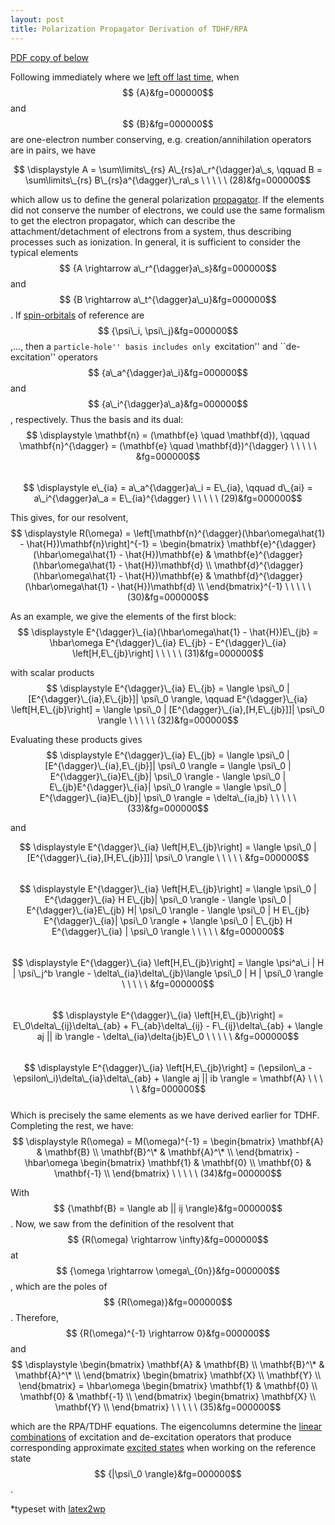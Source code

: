```yaml
---
layout: post
title: Polarization Propagator Derivation of TDHF/RPA 
---
```


[PDF copy of below](http://joshuagoings.files.wordpress.com/2013/06/polarizationpropagatorrpa.pdf)

 

Following immediately where we [left off last time](http://joshuagoings.wordpress.com/2013/06/21/derivation-of-general-polarization-propagator-methods/ "Derivation of general polarization propagator methods"), when $$ {A}&fg=000000$$ and $$ {B}&fg=000000$$ are one-electron number conserving, e.g. creation/annihilation operators are in pairs, we have

$$ \displaystyle A = \sum\limits\_{rs} A\_{rs}a\_r^{\dagger}a\_s, \qquad B = \sum\limits\_{rs} B\_{rs}a^{\dagger}\_ra\_s \ \ \ \ \ (28)&fg=000000$$

which allow us to define the general polarization [propagator](http://en.wikipedia.org/wiki/Propagator "Propagator"). If the elements did not conserve the number of electrons, we could use the same formalism to get the electron propagator, which can describe the attachment/detachment of electrons from a system, thus describing processes such as ionization. In general, it is sufficient to consider the typical elements $$ {A \rightarrow a\_r^{\dagger}a\_s}&fg=000000$$ and $$ {B \rightarrow a\_t^{\dagger}a\_u}&fg=000000$$. If [spin-orbitals](http://en.wikipedia.org/wiki/Atomic_orbital "Atomic orbital") of reference are $$ {\psi\_i, \psi\_j}&fg=000000$$,..., then a ``particle-hole'' basis includes only ``excitation'' and ``de-excitation'' operators $$ {a\_a^{\dagger}a\_i}&fg=000000$$ and $$ {a\_i^{\dagger}a\_a}&fg=000000$$, respectively. Thus the basis and its dual:  
$$ \displaystyle \mathbf{n} = (\mathbf{e} \quad \mathbf{d}), \qquad \mathbf{n}^{\dagger} = (\mathbf{e} \quad \mathbf{d})^{\dagger} \ \ \ \ \ &fg=000000$$  
$$ \displaystyle e\_{ia} = a\_a^{\dagger}a\_i = E\_{ia}, \qquad d\_{ai} = a\_i^{\dagger}a\_a = E\_{ia}^{\dagger} \ \ \ \ \ (29)&fg=000000$$

This gives, for our resolvent,  
$$ \displaystyle R(\omega) = \left[\mathbf{n}^{\dagger}(\hbar\omega\hat{1} - \hat{H})\mathbf{n}\right]^{-1} = \begin{bmatrix} \mathbf{e}^{\dagger}(\hbar\omega\hat{1} - \hat{H})\mathbf{e} & \mathbf{e}^{\dagger}(\hbar\omega\hat{1} - \hat{H})\mathbf{d} \\ \mathbf{d}^{\dagger}(\hbar\omega\hat{1} - \hat{H})\mathbf{e} & \mathbf{d}^{\dagger}(\hbar\omega\hat{1} - \hat{H})\mathbf{d} \\ \end{bmatrix}^{-1} \ \ \ \ \ (30)&fg=000000$$

As an example, we give the elements of the first block:  
$$ \displaystyle E^{\dagger}\_{ia}(\hbar\omega\hat{1} - \hat{H})E\_{jb} = \hbar\omega E^{\dagger}\_{ia} E\_{jb} - E^{\dagger}\_{ia} \left[H,E\_{jb}\right] \ \ \ \ \ (31)&fg=000000$$

with scalar products  
$$ \displaystyle E^{\dagger}\_{ia} E\_{jb} = \langle \psi\_0 | [E^{\dagger}\_{ia},E\_{jb}]| \psi\_0 \rangle, \qquad E^{\dagger}\_{ia} \left[H,E\_{jb}\right] = \langle \psi\_0 | [E^{\dagger}\_{ia},[H,E\_{jb}]]| \psi\_0 \rangle \ \ \ \ \ (32)&fg=000000$$

Evaluating these products gives  
$$ \displaystyle E^{\dagger}\_{ia} E\_{jb} = \langle \psi\_0 | [E^{\dagger}\_{ia},E\_{jb}]| \psi\_0 \rangle = \langle \psi\_0 | E^{\dagger}\_{ia}E\_{jb}| \psi\_0 \rangle - \langle \psi\_0 | E\_{jb}E^{\dagger}\_{ia}| \psi\_0 \rangle = \langle \psi\_0 | E^{\dagger}\_{ia}E\_{jb}| \psi\_0 \rangle = \delta\_{ia,jb} \ \ \ \ \ (33)&fg=000000$$

and

$$ \displaystyle E^{\dagger}\_{ia} \left[H,E\_{jb}\right] = \langle \psi\_0 | [E^{\dagger}\_{ia},[H,E\_{jb}]]| \psi\_0 \rangle \ \ \ \ \ &fg=000000$$  
$$ \displaystyle E^{\dagger}\_{ia} \left[H,E\_{jb}\right] = \langle \psi\_0 | E^{\dagger}\_{ia} H E\_{jb}| \psi\_0 \rangle - \langle \psi\_0 | E^{\dagger}\_{ia}E\_{jb} H| \psi\_0 \rangle - \langle \psi\_0 | H E\_{jb} E^{\dagger}\_{ia}| \psi\_0 \rangle + \langle \psi\_0 | E\_{jb} H E^{\dagger}\_{ia} | \psi\_0 \rangle \ \ \ \ \ &fg=000000$$  
$$ \displaystyle E^{\dagger}\_{ia} \left[H,E\_{jb}\right] = \langle \psi^a\_i | H | \psi\_j^b \rangle - \delta\_{ia}\delta\_{jb}\langle \psi\_0 | H | \psi\_0 \rangle \ \ \ \ \ &fg=000000$$  
$$ \displaystyle E^{\dagger}\_{ia} \left[H,E\_{jb}\right] = E\_0\delta\_{ij}\delta\_{ab} + F\_{ab}\delta\_{ij} - F\_{ij}\delta\_{ab} + \langle aj || ib \rangle - \delta\_{ia}\delta{jb}E\_0 \ \ \ \ \ &fg=000000$$  
$$ \displaystyle E^{\dagger}\_{ia} \left[H,E\_{jb}\right] = (\epsilon\_a - \epsilon\_i)\delta\_{ia}\delta\_{ab} + \langle aj || ib \rangle = \mathbf{A} \ \ \ \ \ &fg=000000$$  
Which is precisely the same elements as we have derived earlier for TDHF. Completing the rest, we have:  
$$ \displaystyle R(\omega) = M(\omega)^{-1} = \begin{bmatrix} \mathbf{A} & \mathbf{B} \\ \mathbf{B}^\* & \mathbf{A}^\* \\ \end{bmatrix} - \hbar\omega \begin{bmatrix} \mathbf{1} & \mathbf{0} \\ \mathbf{0} & \mathbf{-1} \\ \end{bmatrix} \ \ \ \ \ (34)&fg=000000$$

With $$ {\mathbf{B} = \langle ab || ij \rangle}&fg=000000$$. Now, we saw from the definition of the resolvent that $$ {R(\omega) \rightarrow \infty}&fg=000000$$ at $$ {\omega \rightarrow \omega\_{0n}}&fg=000000$$, which are the poles of $$ {R(\omega)}&fg=000000$$. Therefore, $$ {R(\omega)^{-1} \rightarrow 0}&fg=000000$$ and  
$$ \displaystyle \begin{bmatrix} \mathbf{A} & \mathbf{B} \\ \mathbf{B}^\* & \mathbf{A}^\* \\ \end{bmatrix} \begin{bmatrix} \mathbf{X} \\ \mathbf{Y} \\ \end{bmatrix} = \hbar\omega \begin{bmatrix} \mathbf{1} & \mathbf{0} \\ \mathbf{0} & \mathbf{-1} \\ \end{bmatrix} \begin{bmatrix} \mathbf{X} \\ \mathbf{Y} \\ \end{bmatrix} \ \ \ \ \ (35)&fg=000000$$

which are the RPA/TDHF equations. The eigencolumns determine the [linear combinations](http://en.wikipedia.org/wiki/Linear_combination "Linear combination") of excitation and de-excitation operators that produce corresponding approximate [excited states](http://en.wikipedia.org/wiki/Excited_state "Excited state") when working on the reference state $$ {|\psi\_0 \rangle}&fg=000000$$.

\*typeset with  [latex2wp](http://sourceforge.net/projects/latex2wp/)

